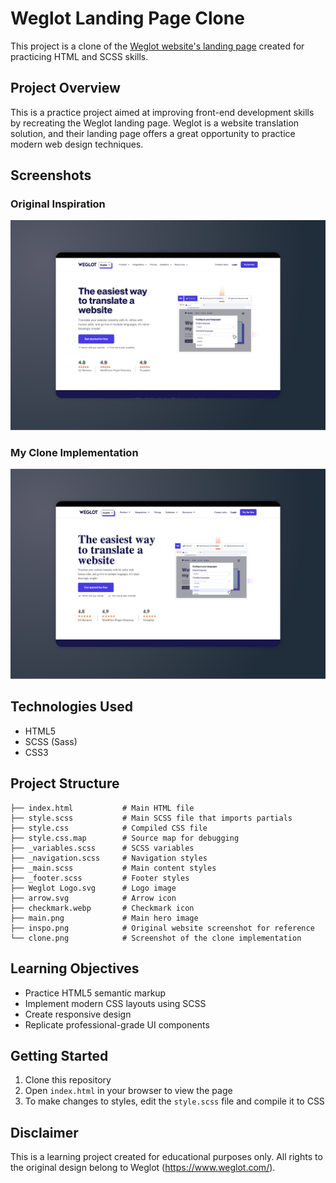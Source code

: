 # Weglot Landing Page Clone

This project is a clone of the [Weglot website's landing page](https://www.weglot.com/) created for practicing HTML and SCSS skills.

## Project Overview

This is a practice project aimed at improving front-end development skills by recreating the Weglot landing page. Weglot is a website translation solution, and their landing page offers a great opportunity to practice modern web design techniques.

## Screenshots

### Original Inspiration
![Original Weglot Website](inspo.png)

### My Clone Implementation
![My Weglot Clone](clone.png)

## Technologies Used

- HTML5
- SCSS (Sass)
- CSS3

## Project Structure

```
├── index.html           # Main HTML file
├── style.scss           # Main SCSS file that imports partials
├── style.css            # Compiled CSS file
├── style.css.map        # Source map for debugging
├── _variables.scss      # SCSS variables
├── _navigation.scss     # Navigation styles
├── _main.scss           # Main content styles
├── _footer.scss         # Footer styles
├── Weglot Logo.svg      # Logo image
├── arrow.svg            # Arrow icon
├── checkmark.webp       # Checkmark icon
├── main.png             # Main hero image
├── inspo.png            # Original website screenshot for reference
└── clone.png            # Screenshot of the clone implementation
```

## Learning Objectives

- Practice HTML5 semantic markup
- Implement modern CSS layouts using SCSS
- Create responsive design
- Replicate professional-grade UI components

## Getting Started

1. Clone this repository
2. Open `index.html` in your browser to view the page
3. To make changes to styles, edit the `style.scss` file and compile it to CSS

## Disclaimer

This is a learning project created for educational purposes only. All rights to the original design belong to Weglot (https://www.weglot.com/).